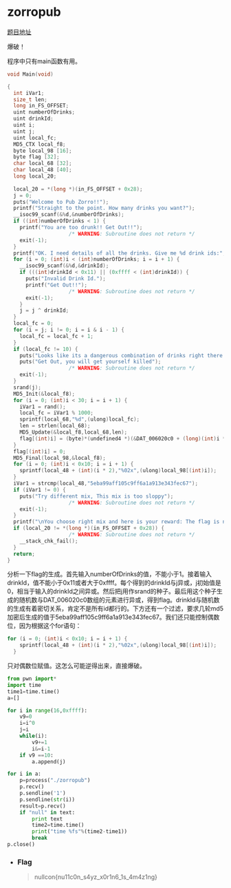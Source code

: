 # zorropub

[题目地址](https://adworld.xctf.org.cn/challenges/details?hash=87cd63c0-2b9d-486d-b571-48ca50abdd6c_2)

爆破！

程序中只有main函数有用。

```c
void Main(void)

{
  int iVar1;
  size_t len;
  long in_FS_OFFSET;
  uint numberOfDrinks;
  uint drinkId;
  uint i;
  uint j;
  uint local_fc;
  MD5_CTX local_f8;
  byte local_98 [16];
  byte flag [32];
  char local_68 [32];
  char local_48 [40];
  long local_20;
  
  local_20 = *(long *)(in_FS_OFFSET + 0x28);
  j = 0;
  puts("Welcome to Pub Zorro!!");
  printf("Straight to the point. How many drinks you want?");
  __isoc99_scanf(&%d,&numberOfDrinks);
  if ((int)numberOfDrinks < 1) {
    printf("You are too drunk!! Get Out!!");
                    /* WARNING: Subroutine does not return */
    exit(-1);
  }
  printf("OK. I need details of all the drinks. Give me %d drink ids:",(ulong)numberOfDrinks);
  for (i = 0; (int)i < (int)numberOfDrinks; i = i + 1) {
    __isoc99_scanf(&%d,&drinkId);
    if (((int)drinkId < 0x11) || (0xffff < (int)drinkId)) {
      puts("Invalid Drink Id.");
      printf("Get Out!!");
                    /* WARNING: Subroutine does not return */
      exit(-1);
    }
    j = j ^ drinkId;
  }
  local_fc = 0;
  for (i = j; i != 0; i = i & i - 1) {
    local_fc = local_fc + 1;
  }
  if (local_fc != 10) {
    puts("Looks like its a dangerous combination of drinks right there.");
    puts("Get Out, you will get yourself killed");
                    /* WARNING: Subroutine does not return */
    exit(-1);
  }
  srand(j);
  MD5_Init(&local_f8);
  for (i = 0; (int)i < 30; i = i + 1) {
    iVar1 = rand();
    local_fc = iVar1 % 1000;
    sprintf(local_68,"%d",(ulong)local_fc);
    len = strlen(local_68);
    MD5_Update(&local_f8,local_68,len);
    flag[(int)i] = (byte)*(undefined4 *)(&DAT_006020c0 + (long)(int)i * 4) ^ (byte)local_fc;
  }
  flag[(int)i] = 0;
  MD5_Final(local_98,&local_f8);
  for (i = 0; (int)i < 0x10; i = i + 1) {
    sprintf(local_48 + (int)(i * 2),"%02x",(ulong)local_98[(int)i]);
  }
  iVar1 = strcmp(local_48,"5eba99aff105c9ff6a1a913e343fec67");
  if (iVar1 != 0) {
    puts("Try different mix, This mix is too sloppy");
                    /* WARNING: Subroutine does not return */
    exit(-1);
  }
  printf("\nYou choose right mix and here is your reward: The flag is nullcon{%s}\n",flag);
  if (local_20 != *(long *)(in_FS_OFFSET + 0x28)) {
                    /* WARNING: Subroutine does not return */
    __stack_chk_fail();
  }
  return;
}
```

分析一下flag的生成。首先输入numberOfDrinks的值，不能小于1。接着输入drinkId，值不能小于0x11或者大于0xffff。每个得到的drinkId与j异或，j初始值是0，相当于输入的drinkId之间异或。然后把j用作srand的种子。最后用这个种子生成的随机数与DAT_006020c0数组的元素进行异或，得到flag。drinkId与随机数的生成有着密切关系，肯定不是所有id都行的。下方还有一个过滤，要求几轮md5加密后生成的值于5eba99aff105c9ff6a1a913e343fec67。我们还只能控制偶数位，因为根据这个for语句：

```c
for (i = 0; (int)i < 0x10; i = i + 1) {
    sprintf(local_48 + (int)(i * 2),"%02x",(ulong)local_98[(int)i]);
  }
```

只对偶数位赋值。这怎么可能逆得出来，直接爆破。

```python
from pwn import*
import time
time1=time.time()
a=[]

for i in range(16,0xffff):
	v9=0
	i=i^0
	j=i
	while(i):
		v9+=1
		i&=i-1
	if v9 ==10:
		a.append(j)

for i in a:
	p=process("./zorropub")
	p.recv()
	p.sendline('1')
	p.sendline(str(i))
	result=p.recv()
	if "null" in text:
		print text
		time2=time.time()
		print("time %fs"%(time2-time1))
		break
p.close()
```

- ### Flag
  > nullcon{nu11c0n_s4yz_x0r1n6_1s_4m4z1ng}